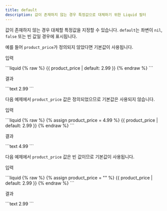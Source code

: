 ```yaml
---
title: default
description: 값이 존재하지 않는 경우 특정값으로 대체하기 위한 Liquid 필터
---
```


값이 존재하지 않는 경우 대체할 특정값을 지정할 수 있습니다. `default`는 좌변이 `nil`, `false` 또는 빈 값일 경우에 표시됩니다.

예를 들어 `product_price`가 정의되지 않았다면 기본값이 사용됩니다.

<p class="code-label">입력</p>
```liquid
{% raw %}
{{ product_price | default: 2.99 }}
{% endraw %}
```

<p class="code-label">결과</p>
```text
2.99
```

다음 예제에서 `product_price` 값은 정의되었으므로 기본값은 사용되지 않습니다.

<p class="code-label">입력</p>
```liquid
{% raw %}
{% assign product_price = 4.99 %}
{{ product_price | default: 2.99 }}
{% endraw %}
```

<p class="code-label">결과</p>
```text
4.99
```

다음 예제에서 `product_price` 값은 빈 값이므로 기본값이 사용됩니다.

<p class="code-label">입력</p>
```liquid
{% raw %}
{% assign product_price = "" %}
{{ product_price | default: 2.99 }}
{% endraw %}
```

<p class="code-label">결과</p>
```text
2.99
```
